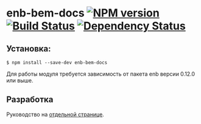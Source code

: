 enb-bem-docs [![NPM version](https://badge.fury.io/js/enb-bem-docs.svg)](http://badge.fury.io/js/enb-bem-docs) [![Build Status](https://travis-ci.org/andrewblond/enb-bem-docs.svg?branch=master)](https://travis-ci.org/andrewblond/enb-bem-docs) [![Dependency Status](https://gemnasium.com/andrewblond/enb-bem-docs.svg)](https://gemnasium.com/andrewblond/enb-bem-docs)
============

Установка:
----------

```
$ npm install --save-dev enb-bem-docs
```

Для работы модуля требуется зависимость от пакета enb версии 0.12.0 или выше.

Разработка
----------

Руководство на [отдельной странице](/CONTRIBUTION.md).

